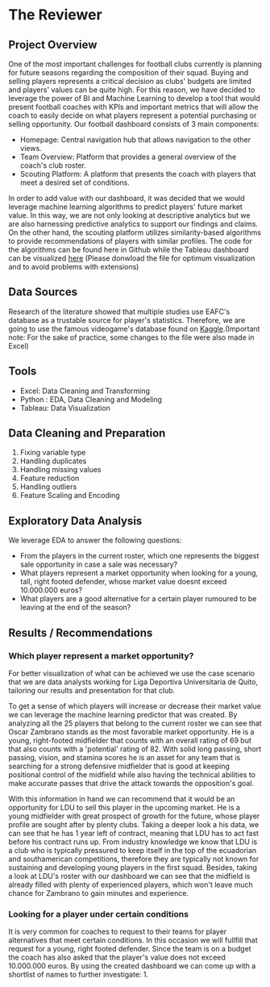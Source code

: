 # The Reviewer
## Project Overview
One of the most important challenges for football clubs currently is planning for future seasons regarding the composition of their squad. Buying and selling players represents a critical decision as clubs' budgets are limited and players' values can be quite high. For this reason, we have decided to leverage the power of BI and Machine Learning to develop a tool that would present football coaches with KPIs and important metrics that will allow the coach to easily decide on what players represent a potential purchasing or selling opportunity. 
Our football dashboard consists of 3 main components:
- Homepage: Central navigation hub that allows navigation to the other views.
- Team Overview: Platform that provides a general overview of the coach's club roster.
- Scouting Platform: A platform that presents the coach with players that meet a desired set of conditions.

In order to add value with our dashboard, it was decided that we would leverage machine learning algorithms to predict players' future market value. In this way, we are not only looking at descriptive analytics but we are also harnessing predictive analytics to support our findings and claims. On the other hand, the scouting platform utilizes similarity-based algorithms to provide recommendations of players with similar profiles. The code for the algorithms can be found here in Github while the Tableau dashboard can be  visualized [here](https://public.tableau.com/app/profile/daniel.andrade5878/viz/FootballDashboard_17425254712750/Homepage?publish=yes) (Please donwload the file for optimum visualization and to avoid problems with extensions)
   
  
## Data Sources
Research of the literature showed that multiple studies use EAFC's database as a trustable source for player's statistics. Therefore, we are going to use the famous videogame's database found on [Kaggle](https://www.kaggle.com/datasets/stefanoleone992/ea-sports-fc-24-complete-player-dataset?select=male_players.csv).(Important note: For the sake of practice, some changes to the file were also made in Excel)  

## Tools
- Excel: Data Cleaning and Transforming
- Python : EDA, Data Cleaning and Modeling
- Tableau: Data Visualization

## Data Cleaning and Preparation
1. Fixing variable type
2. Handling duplicates
3. Handling missing values
4. Feature reduction
5. Handling outliers
6. Feature Scaling and Encoding

## Exploratory Data Analysis
We leverage EDA to answer the following questions: 
- From the players in the current roster, which one represents the biggest sale opportunity in case a sale was necessary?
- What players represent a market opportunity when looking for a young, tall, right footed defender, whose market value doesnt exceed 10.000.000 euros?
- What players are a good alternative for a certain player rumoured to be leaving at the end of the season?

## Results / Recommendations

### Which player represent a market opportunity?
For better visualization of what can be achieved we use the case scenario that we are data analysts working for Liga Deportiva Universitaria de Quito, tailoring our results and presentation for that club.

To get a sense of which players will increase or decrease their market value we can leverage the machine learning predictor that was created. By analyzing all the 25 players that belong to the current roster we can see that Oscar Zambrano stands as the most favorable market opportunity. He is a young, right-footed midfielder that counts with an overall rating of 69 but that also counts with a 'potential' rating of 82. With solid long passing, short passing, vision, and stamina scores he is an asset for any team that is searching for a strong defensive midfielder that is good at keeping positional control of the midfield while also having the technical abilities to make accurate passes that drive the attack towards the opposition's goal.

With this information in hand we can recommend that it would be an opportunity for LDU to sell this player in the upcoming market. He is a young midfielder with great prospect of growth for the future, whose player profile are sought after by plenty clubs. Taking a deeper look a his data, we can see that he has 1 year left of contract, meaning that LDU has to act fast before his contract runs up. From industry knowledge we know that LDU is a club who is typically pressured to keep itself in the top of the ecuadorian and southamerican competitions, therefore they are typically not known for sustaining and developing young players in the first squad. Besides, taking a look at LDU's roster with our dashboard we can see that the midfield is already filled with plenty of experienced players, which won't leave much chance for Zambrano to gain minutes and experience.      

### Looking for a player under certain conditions

It is very common for coaches to request to their teams for player alternatives that meet certain conditions. In this occasion we will fullfill that request for a young, right footed defender. Since the team is on a budget the coach has also asked that the player's value does not exceed 10.000.000 euros. By using the created dashboard we can come up with a shortlist of names to further investigate: 
1. 

